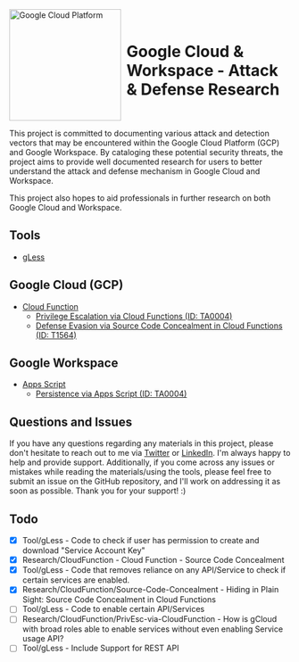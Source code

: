 <div style="display: inline-flex; align-items: center;">
    <img src="https://logos-world.net/wp-content/uploads/2021/02/Google-Cloud-Emblem.png" alt="Google Cloud Platform" width="200" height="auto">
    <h1 style="margin-left: 10px;">Google Cloud & Workspace - Attack & Defense Research</h1>
</div>


This project is committed to documenting various attack and detection vectors that may be encountered within the Google Cloud Platform (GCP) and Google Workspace. By cataloging these potential security threats, the project aims to provide well documented research for users to better understand the attack and defense mechanism in Google Cloud and Workspace. 

This project also hopes to aid professionals in further research on both Google Cloud and Workspace.

## Tools
- [gLess](https://github.com/anrbn/gLess)

## Google Cloud (GCP)
- [Cloud Function](https://github.com/anrbn/GCP-Attack-Defense/tree/main/research/Google%20Cloud/Cloud%20Function)
    - [Privilege Escalation via Cloud Functions (ID: TA0004)](https://github.com/anrbn/GCP-Attack-Defense/blob/main/research/Google%20Cloud/Cloud%20Function/PrivEsc-via-CloudFunction.md)
    - [Defense Evasion via Source Code Concealment in Cloud Functions (ID: T1564)](https://github.com/anrbn/GCP-Attack-Defense/blob/main/research/Google%20Cloud/Cloud%20Function/DefEvn-via-Source-Code-Concealment.md)

## Google Workspace
- [Apps Script](https://github.com/anrbn/GCP-Attack-Defense/tree/main/research/Google%20Workspace/Apps%20Script)
    - [Persistence via Apps Script (ID: TA0004)](https://github.com/anrbn/GCP-Attack-Defense/blob/main/research/Google%20Workspace/Apps%20Script/Persistence-via-AppsScript.md)

## Questions and Issues
If you have any questions regarding any materials in this project, please don't hesitate to reach out to me via [Twitter](https://twitter.com/corvuscr0w) or [LinkedIn](https://www.linkedin.com/in/anrbnds/). I'm always happy to help and provide support. Additionally, if you come across any issues or mistakes while reading the materials/using the tools, please feel free to submit an issue on the GitHub repository, and I'll work on addressing it as soon as possible. Thank you for your support! :)

## Todo 
- [x] Tool/gLess - Code to check if user has permission to create and download "Service Account Key"
- [x] Research/CloudFunction - Cloud Function - Source Code Concealment
- [x] Tool/gLess - Code that removes reliance on any API/Service to check if certain services are enabled.
- [x] Research/CloudFunction/Source-Code-Concealment - Hiding in Plain Sight: Source Code Concealment in Cloud Functions
- [ ] Tool/gLess - Code to enable certain API/Services
- [ ] Research/CloudFunction/PrivEsc-via-CloudFunction - How is gCloud with broad roles able to enable services without even enabling Service usage API?
- [ ] Tool/gLess - Include Support for REST API 
